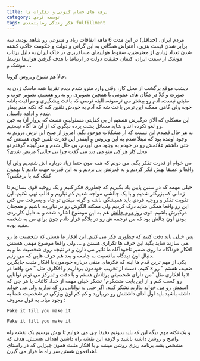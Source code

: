 ```yaml
---
title: برهه های حساس کنونی و تفکرات ما
category: توسعه فردی
tags: فکر زندگی رضایتمندی fulfillment 
---
```


مردم ایران، (حداقل) در این مدت 6 ماهه اتفاقات زیاد و متنوعی رو شاهد بودند، سه برابر شدن قیمت بنزین، اعتراض همگانی به این گرانی و دولت و حکومت حاکم، کشته شدن تعداد زیادی از معترضین، سقوط هواپیمای مسافربری در خاک ایران به دلیل پرتاب موشک از سمت ایران، کتمان حقیقت دولت در ارتباط با هدف گرفتن هواپیما توسط موشک و ...

حالا هم شیوع ویروس کرونا.

دیشب موقع برگشت از محل کار، وقتی وارد مترو شدم دیدم تقریبا همه ماسک زدن به صورت و کلا در مکان های عمومی با همچین تصویری رو به رو هستیم، تصویر خوب و مثبتی نیست، آدم رو بیشتر می ترسونه، البته ترسی که باعث پیشگیری و مراقبت باشه خوبه ولی گاهی ممکنه این ترس باعث شه که آدم به خودش تلقین کنه که نکنه منم بیمار شدم و ادامه داستان. <br/>
این مشکلی که الان درگیرش هستیم از بی کفایتی مسئولینی هست که پرواز از/ به چین رو لغو نکرده اند و شاید مسائل پشت پرده دیگری که از آن ها آگاه نیستیم. <br/>
به هر حال قصدم این نیست که از مشکلات موجود بگم. امروز از صبح این ترس درونم به وجود اومده بود که مبتلا شدم به این ویروس و اینقدر این قدرت تلقین قوی هستش که حتی داشتم علائمش رو در خودم به وجود می آوردم، بی حال شدم و سرگیجه گرفتم  تو محل کار هر کی منو می دید می گفت چرا بی حالی؟ مریض شدی؟ <br/>

می خوام از قدرت تفکر بگم، می دونم که همه مون حتما زیاد درباره اش شنیدیم ولی آیا واقعا و عمیقا بهش فکر کردیم و به قدرتش پی بردیم و به این قدرت جهت دادیم تا بهمون کمک کنه یا برعکس؟

خیلی مهمه که در سنین پایین یاد بگیریم که چطوری فکر کنیم و یک روحیه قوی بسازیم تا زمانی که بزرگتر شدیم و با یک چالشی مواجه شدیم کم نیاریم و قالب تهی نکنیم. این تقویت تفکر و روجیه فردی باید همیشگی باشه و گرنه میفتی تو چاه و پسرفت می کنی این رو واقعا همگی شاید درک کردیم ولی ممکنه الگوش رو در نیاورده باشیم و همچنان درگیرش باشیم. توی [<u>روز دوم چالش</u>](http://spacelover.net/consistent-growth.html) هم به این موضوع اشاره شده و به دلیل کاربردی بودن اون چالش بود که من ترجمه ش رو در بلاگم قرار دادم چون برای من به شخصه مفید بوده.

پس خیلی باید دقت کنیم که چطوری فکر می کنیم. این افکار ما هستن که شخصیت ما رو می سازند شاید بگید این حرف ها تکراری هستن و ... ولی واقعا موضوع مهمی هستش. <br/>
افکار خودآگاه ما روی ضمیر ناخودآگاه ما تاثیر می ذارن و در نتیجه روی شخصیت ما و به دنبال اون دیدگاه ما نسبت به جامعه و بعد هم حرف هایی که می زنیم.<br/>
یکی از مهم ترین قدم ها اینه که فکرهای منفی درباره خودمون با افکار مثبت جایگزین کنیم، دست از تخریب خودمون برداریم و افکاری مثل " من واقعا در x ضعیف هستم " رو با افکاری مثل "من دارای شخصیتی پرتلاش هستم و با دقت و تمرکز می تونم توانایی x رو کسب کنم و از این بابت متشکرم" تشکر خیلی مهمه از خدا، کائنات یا هر چی که اسمش رو می خواید بذارید تشکر کنید. اگر حتی یه توانایی رو که ندارید ولی می خواید داشته باشید باید اول ادای داشتنش رو دربیارید و کم کم اون ویژگی در شخصیت شما به وجود میاد.  به قول معروف :

    Fake it till you make it
    
`Fake it till you make it`


و یک نکته مهم دیگه این که باید بدونیم دقیقا چی می خوایم تا بهش برسیم یک نقشه راه واضح و روشن داشته باشید و لازمه این نقشه راه داشتن اهداف هستش. هدف که مشخص بشه برنامه ریزی روشن میشه و با افکار مثبت همون چیزایی که در راستای اهدافمون هستن سر راه ما قرار می گیرن.

